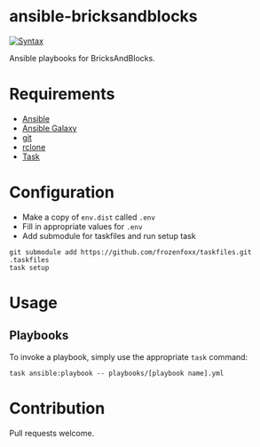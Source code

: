 # ansible-bricksandblocks

[![Syntax](https://github.com/frozenfoxx/ansible-bricksandblocks/actions/workflows/syntax.yml/badge.svg)](https://github.com/frozenfoxx/ansible-bricksandblocks/actions/workflows/syntax.yml)

Ansible playbooks for BricksAndBlocks.

# Requirements

* [Ansible](https://ansible.com)
* [Ansible Galaxy](https://galaxy.ansible.com)
* [git](http://git-scm.com)
* [rclone](https://rclone.org)
* [Task](https://taskfile.dev)

# Configuration

* Make a copy of `env.dist` called `.env`
* Fill in appropriate values for `.env`
* Add submodule for taskfiles and run setup task

```
git submodule add https://github.com/frozenfoxx/taskfiles.git .taskfiles
task setup
```

# Usage

## Playbooks

To invoke a playbook, simply use the appropriate `task` command:

```
task ansible:playbook -- playbooks/[playbook name].yml
```

# Contribution

Pull requests welcome.
